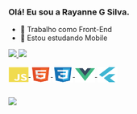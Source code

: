 ### Olá! Eu sou a Rayanne G Silva.

- 🔭 Trabalho como Front-End
- 🌱 Estou estudando Mobile

<!--
**rayannegsilva/rayannegsilva** is a ✨ _special_ ✨ repository because its `README.md` (this file) appears on your GitHub profile.

Here are some ideas to get you started:

 🔭 Trabalho como Front-End
 🌱 I’m currently learning ...
- 👯 I’m looking to collaborate on ...
- 🤔 I’m looking for help with ...
- 💬 Ask me about ...
- 📫 How to reach me: ...
- 😄 Pronouns: ...
- ⚡ Fun fact: ...
-->

 <div>
  <a href="https://github.com/rayannegsilva">
  <img height="150em" src="https://github-readme-stats.vercel.app/api?username=rayannegsilva&show_icons=true&theme=dracula&include_all_commits=true&count_private=true"/>
  <img height="150em" src="https://github-readme-stats.vercel.app/api/top-langs/?username=rayannegsilva&layout=compact&langs_count=7&theme=dracula"/>
</div>

 <div style="display: inline_block"><br>
  <img align="center" alt="Ray-Jj" height="30" width="40" src="https://raw.githubusercontent.com/devicons/devicon/master/icons/javascript/javascript-plain.svg">
  <img align="center" alt="Ray-HTML" height="30" width="40" src="https://raw.githubusercontent.com/devicons/devicon/master/icons/html5/html5-original.svg">
  <img align="center" alt="Ray-CSS" height="30" width="40" src="https://raw.githubusercontent.com/devicons/devicon/master/icons/css3/css3-original.svg">
 <!-- 
 <img align="center" alt="Ray-Python" height="30" width="40" src="https://raw.githubusercontent.com/devicons/devicon/master/icons/python/python-original.svg">
-->
   <img align="center" alt="Ray-Csharp" height="30" width="40" src="https://raw.githubusercontent.com/devicons/devicon/master/icons/vuejs/vuejs-original.svg">
   <img align="center" alt="Ray-flutter" height="30" width="40" src="https://raw.githubusercontent.com/devicons/devicon/master/icons/flutter/flutter-plain.svg">
</div>
 
 ##
 
<div> 
  <a href="https://instagram.com/raywgs" target="_blank"><img src="https://img.shields.io/badge/-Instagram-%23E4405F?style=for-the-badge&logo=instagram&logoColor=white" target="_blank"></a> 
<!--  
<a href = "mailto:contatorafaballerini@gmail.com"><img src="https://img.shields.io/badge/-Gmail-%23333?style=for-the-badge&logo=gmail&logoColor=white" target="_blank"></a>
  <a href="https://www.linkedin.com/in/rafaella-ballerini-45875016a" target="_blank"><img src="https://img.shields.io/badge/-LinkedIn-%230077B5?style=for-the-badge&logo=linkedin&logoColor=white" target="_blank"></a> 
-->
 
 <!-- ![Snake animation](https://github.com/rayannegsilva/rayannegsilva/blob/output/github-contribution-grid-snake.svg) -->
 
 </div>
